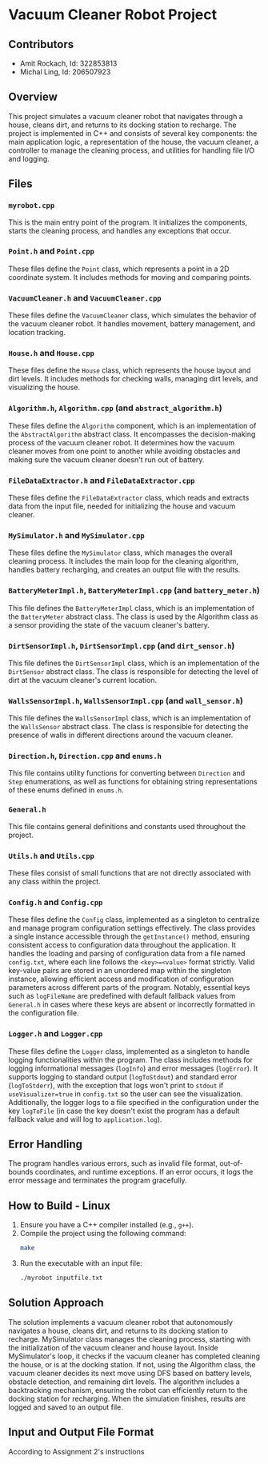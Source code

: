 # Vacuum Cleaner Robot Project

## Contributors

- Amit Rockach, Id: 322853813
- Michal Ling, Id: 206507923

## Overview

This project simulates a vacuum cleaner robot that navigates through a house, cleans dirt, and returns to its docking station to recharge. The project is implemented in C++ and consists of several key components: the main application logic, a representation of the house, the vacuum cleaner, a controller to manage the cleaning process, and utilities for handling file I/O and logging.

## Files

### `myrobot.cpp`

This is the main entry point of the program. It initializes the components, starts the cleaning process, and handles any exceptions that occur.

### `Point.h` and `Point.cpp`

These files define the `Point` class, which represents a point in a 2D coordinate system. It includes methods for moving and comparing points.

### `VacuumCleaner.h` and `VacuumCleaner.cpp`

These files define the `VacuumCleaner` class, which simulates the behavior of the vacuum cleaner robot. It handles movement, battery management, and location tracking.

### `House.h` and `House.cpp`

These files define the `House` class, which represents the house layout and dirt levels. It includes methods for checking walls, managing dirt levels, and visualizing the house.

### `Algorithm.h`, `Algorithm.cpp` (and `abstract_algorithm.h`)

These files define the `Algorithm` component, which is an implementation of the `AbstractAlgorithm` abstract class. It encompasses the decision-making process of the vacuum cleaner robot. It determines how the vacuum cleaner moves from one point to another while avoiding obstacles and making sure the vacuum cleaner doesn't run out of battery.

### `FileDataExtractor.h` and `FileDataExtractor.cpp`

These files define the `FileDataExtractor` class, which reads and extracts data from the input file, needed for initializing the house and vacuum cleaner.

### `MySimulator.h` and `MySimulator.cpp`

These files define the `MySimulator` class, which manages the overall cleaning process. It includes the main loop for the cleaning algorithm, handles battery recharging, and creates an output file with the results.

### `BatteryMeterImpl.h`, `BatteryMeterImpl.cpp` (and `battery_meter.h`)

This file defines the `BatteryMeterImpl` class, which is an implementation of the `BatteryMeter` abstract class. The class is used by the Algorithm class as a sensor providing the state of the vacuum cleaner's battery.

### `DirtSensorImpl.h`, `DirtSensorImpl.cpp` (and `dirt_sensor.h`)

This file defines the `DirtSensorImpl` class, which is an implementation of the `DirtSensor` abstract class. The class is responsible for detecting the level of dirt at the vacuum cleaner's current location.

### `WallsSensorImpl.h`, `WallsSensorImpl.cpp` (and `wall_sensor.h`)

This file defines the `WallsSensorImpl` class, which is an implementation of the `WallsSensor` abstract class. The class is responsible for detecting the presence of walls in different directions around the vacuum cleaner.

### `Direction.h`, `Direction.cpp` and `enums.h`

This file contains utility functions for converting between `Direction` and `Step` enumerations, as well as functions for obtaining string representations of these enums defined in `enums.h`.

### `General.h`

This file contains general definitions and constants used throughout the project.

### `Utils.h` and `Utils.cpp`

These files consist of small functions that are not directly associated with any class within the project.

### `Config.h` and `Config.cpp`

These files define the `Config` class, implemented as a singleton to centralize and manage program configuration settings effectively. The class provides a single instance accessible through the `getInstance()` method, ensuring consistent access to configuration data throughout the application. It handles the loading and parsing of configuration data from a file named `config.txt`, where each line follows the `<key>=<value>` format strictly. Valid key-value pairs are stored in an unordered map within the singleton instance, allowing efficient access and modification of configuration parameters across different parts of the program. Notably, essential keys such as `logFileName` are predefined with default fallback values from `General.h` in cases where these keys are absent or incorrectly formatted in the configuration file.

### `Logger.h` and `Logger.cpp`

These files define the `Logger` class, implemented as a singleton to handle logging functionalities within the program. The class includes methods for logging informational messages (`logInfo`) and error messages (`logError`). It supports logging to standard output (`logToStdout`) and standard error (`logToStderr`), with the exception that logs won't print to `stdout` if `useVisualizer=true` in `config.txt` so the user can see the visualization. Additionally, the logger logs to a file specified in the configuration under the key `logToFile` (in case the key doesn't exist the program has a default fallback value and will log to `application.log`).

## Error Handling

The program handles various errors, such as invalid file format, out-of-bounds coordinates, and runtime exceptions. If an error occurs, it logs the error message and terminates the program gracefully.

## How to Build - Linux

1. Ensure you have a C++ compiler installed (e.g., `g++`).
2. Compile the project using the following command:
   ```sh
   make
   ```
3. Run the executable with an input file:
   ```sh
   ./myrobot inputfile.txt
   ```

## Solution Approach

The solution implements a vacuum cleaner robot that autonomously navigates a house, cleans dirt, and returns to its docking station to recharge. MySimulator class manages the cleaning process, starting with the initialization of the vacuum cleaner and house layout. Inside MySimulator's loop, it checks if the vacuum cleaner has completed cleaning the house, or is at the docking station. If not, using the Algorithm class, the vacuum cleaner decides its next move using DFS based on battery levels, obstacle detection, and remaining dirt levels. The algorithm includes a backtracking mechanism, ensuring the robot can efficiently return to the docking station for recharging. When the simulation finishes, results are logged and saved to an output file.

## Input and Output File Format

According to Assignment 2's instructions
